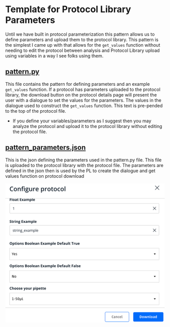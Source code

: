 # Template for Protocol Library Parameters

Until we have built in protocol parameterization this pattern allows us to define parameters and upload them to the protocol library.  This pattern is the simplest I came up with that allows for the `get_values` function without needing to edit the protocol between analysis and Protocol Library upload using variables in a way I see folks using them.

## [pattern.py](pattern.py)

This file contains the pattern for defining parameters and an example `get_values` function.
If a protocol has parameters uploaded to the protocol library, the download button on the protocol details page will present the user with a dialogue to set the values for the parameters.  The values in the dialogue used to construct the `get_values` function.  This text is pre-pended to the top of the protocol file.

- If you define your variables/parameters as I suggest then you may analyze the protocol and upload it to the protocol library without editing the protocol file.

## [pattern_parameters.json](pattern_parameters.json)

This is the json defining the parameters used in the pattern.py file.  This file is uploaded to the protocol library with the protocol file.  The parameters are defined in the json then is used by the PL to create the dialogue and get values function on protocol download

![Download Dialog](media/downloaddialogue.png)
